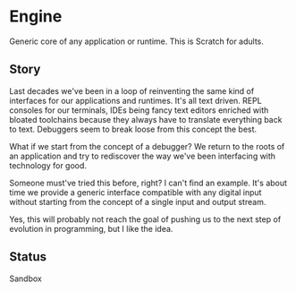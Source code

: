 # Engine

Generic core of any application or runtime. This is Scratch for adults.

## Story

Last decades we've been in a loop of reinventing the same kind of interfaces for our applications and runtimes. It's all text driven. REPL consoles for our terminals, IDEs being fancy text editors enriched with bloated toolchains because they always have to translate everything back to text. Debuggers seem to break loose from this concept the best.

What if we start from the concept of a debugger? We return to the roots of an application and try to rediscover the way we've been interfacing with technology for good.

Someone must've tried this before, right? I can't find an example. It's about time we provide a generic interface compatible with any digital input without starting from the concept of a single input and output stream.

Yes, this will probably not reach the goal of pushing us to the next step of evolution in programming, but I like the idea.

## Status

Sandbox
